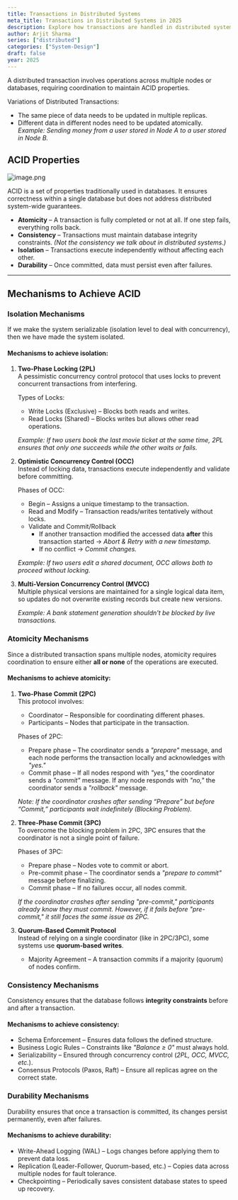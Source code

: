 ```yaml
---
title: Transactions in Distributed Systems
meta_title: Transactions in Distributed Systems in 2025
description: Explore how transactions are handled in distributed systems. Understand ACID properties, distributed transactions, and the challenges of ensuring consistency across systems.
author: Arjit Sharma
series: ["distributed"]
categories: ["System-Design"]
draft: false
year: 2025
---
```


A distributed transaction involves operations across multiple nodes or databases, requiring coordination to maintain ACID properties.

Variations of Distributed Transactions:
- The same piece of data needs to be updated in multiple replicas.
- Different data in different nodes need to be updated atomically.  
  *Example: Sending money from a user stored in Node A to a user stored in Node B.*

## ACID Properties

![image.png](https://res.cloudinary.com/dwa6rcttw/image/upload/v1742841305/image_1_tnhlrt.png)

ACID is a set of properties traditionally used in databases. It ensures correctness within a single database but does not address distributed system-wide guarantees.

- **Atomicity** – A transaction is fully completed or not at all. If one step fails, everything rolls back.
- **Consistency** – Transactions must maintain database integrity constraints. *(Not the consistency we talk about in distributed systems.)*
- **Isolation** – Transactions execute independently without affecting each other.
- **Durability** – Once committed, data must persist even after failures.

---

## Mechanisms to Achieve ACID

### Isolation Mechanisms

If we make the system serializable (isolation level to deal with concurrency), then we have made the system isolated.

#### Mechanisms to achieve isolation:

1. **Two-Phase Locking (2PL)**  
   A pessimistic concurrency control protocol that uses locks to prevent concurrent transactions from interfering.  

   Types of Locks:
   - Write Locks (Exclusive) – Blocks both reads and writes.
   - Read Locks (Shared) – Blocks writes but allows other read operations.

   *Example: If two users book the last movie ticket at the same time, 2PL ensures that only one succeeds while the other waits or fails.*

2. **Optimistic Concurrency Control (OCC)**  
   Instead of locking data, transactions execute independently and validate before committing.

   Phases of OCC:
   - Begin – Assigns a unique timestamp to the transaction.
   - Read and Modify – Transaction reads/writes tentatively without locks.
   - Validate and Commit/Rollback 
     - If another transaction modified the accessed data **after** this transaction started → *Abort & Retry with a new timestamp.*  
     - If no conflict → *Commit changes.*

   *Example: If two users edit a shared document, OCC allows both to proceed without locking.*

3. **Multi-Version Concurrency Control (MVCC)**  
   Multiple physical versions are maintained for a single logical data item, so updates do not overwrite existing records but create new versions.

   *Example: A bank statement generation shouldn't be blocked by live transactions.*

### Atomicity Mechanisms

Since a distributed transaction spans multiple nodes, atomicity requires coordination to ensure either **all or none** of the operations are executed.

#### Mechanisms to achieve atomicity:

1. **Two-Phase Commit (2PC)**  
   This protocol involves:
   - Coordinator – Responsible for coordinating different phases.
   - Participants – Nodes that participate in the transaction.

   Phases of 2PC:
   - Prepare phase – The coordinator sends a *"prepare"* message, and each node performs the transaction locally and acknowledges with *"yes."*
   - Commit phase – If all nodes respond with *"yes,"* the coordinator sends a *"commit"* message. If any node responds with *"no,"* the coordinator sends a *"rollback"* message.

   *Note: If the coordinator crashes after sending “Prepare” but before “Commit,” participants wait indefinitely (Blocking Problem).*

2. **Three-Phase Commit (3PC)**  
   To overcome the blocking problem in 2PC, 3PC ensures that the coordinator is not a single point of failure.

   Phases of 3PC:
   - Prepare phase – Nodes vote to commit or abort.
   - Pre-commit phase – The coordinator sends a *"prepare to commit"* message before finalizing.
   - Commit phase – If no failures occur, all nodes commit.

   *If the coordinator crashes after sending "pre-commit," participants already know they must commit. However, if it fails before "pre-commit," it still faces the same issue as 2PC.*

3. **Quorum-Based Commit Protocol**  
   Instead of relying on a single coordinator (like in 2PC/3PC), some systems use **quorum-based writes**.

   - Majority Agreement – A transaction commits if a majority (quorum) of nodes confirm.

### Consistency Mechanisms

Consistency ensures that the database follows **integrity constraints** before and after a transaction.

#### Mechanisms to achieve consistency:

- Schema Enforcement – Ensures data follows the defined structure.
- Business Logic Rules – Constraints like *"Balance ≥ 0"* must always hold.
- Serializability – Ensured through concurrency control (*2PL, OCC, MVCC, etc.*).
- Consensus Protocols (Paxos, Raft) – Ensure all replicas agree on the correct state.

### Durability Mechanisms

Durability ensures that once a transaction is committed, its changes persist permanently, even after failures.

#### Mechanisms to achieve durability:

- Write-Ahead Logging (WAL) – Logs changes before applying them to prevent data loss.
- Replication (Leader-Follower, Quorum-based, etc.) – Copies data across multiple nodes for fault tolerance.
- Checkpointing – Periodically saves consistent database states to speed up recovery.
